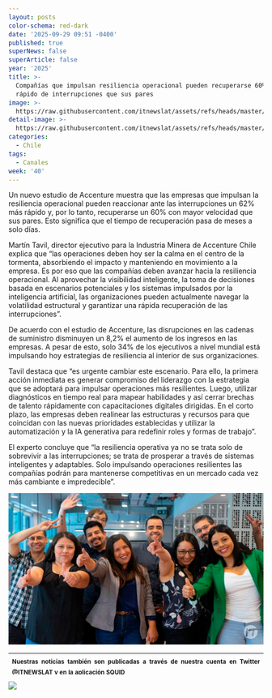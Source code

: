 ```yaml
---
layout: posts
color-schema: red-dark
date: '2025-09-29 09:51 -0400'
published: true
superNews: false
superArticle: false
year: '2025'
title: >-
  Compañías que impulsan resiliencia operacional pueden recuperarse 60% más
  rápido de interrupciones que sus pares
image: >-
  https://raw.githubusercontent.com/itnewslat/assets/refs/heads/master/img/540x320/agilidad-empresarial-p.jpg
detail-image: >-
  https://raw.githubusercontent.com/itnewslat/assets/refs/heads/master/img/1024x680/agilidad-empresarial-g.jpg
categories:
  - Chile
tags:
  - Canales
week: '40'
---
```

Un nuevo estudio de Accenture muestra que las empresas que impulsan la resiliencia operacional pueden reaccionar ante las interrupciones un 62% más rápido y, por lo tanto, recuperarse un 60% con mayor velocidad que sus pares. Esto significa que el tiempo de recuperación pasa de meses a solo días. 

Martín Tavil, director ejecutivo para la Industria Minera de Accenture Chile explica que “las operaciones deben hoy ser la calma en el centro de la tormenta, absorbiendo el impacto y manteniendo en movimiento a la empresa. Es por eso que las compañías deben avanzar hacia la resiliencia operacional. Al aprovechar la visibilidad inteligente, la toma de decisiones basada en escenarios potenciales y los sistemas impulsados por la inteligencia artificial, las organizaciones pueden actualmente navegar la volatilidad estructural y garantizar una rápida recuperación de las interrupciones”.

De acuerdo con el estudio de Accenture, las disrupciones en las cadenas de suministro disminuyen un 8,2% el aumento de los ingresos en las empresas. A pesar de esto, solo 34% de los ejecutivos a nivel mundial está impulsando hoy estrategias de resiliencia al interior de sus organizaciones. 

Tavil destaca que “es urgente cambiar este escenario. Para ello, la primera acción inmediata es generar compromiso del liderazgo con la estrategia que se adoptará para impulsar operaciones más resilientes. Luego, utilizar diagnósticos en tiempo real para mapear habilidades y así cerrar brechas de talento rápidamente con capacitaciones digitales dirigidas. En el corto plazo, las empresas deben realinear las estructuras y recursos para que coincidan con las nuevas prioridades establecidas y utilizar la automatización y la IA generativa para redefinir roles y formas de trabajo”. 

El experto concluye que “la resiliencia operativa ya no se trata solo de sobrevivir a las interrupciones; se trata de prosperar a través de sistemas inteligentes y adaptables. Solo impulsando operaciones resilientes las compañías podrán para mantenerse competitivas en un mercado cada vez más cambiante e impredecible”.

![](https://raw.githubusercontent.com/itnewslat/assets/refs/heads/master/img/540x320/agilidad-empresarial-p.jpg)

<table style="height: 42px;" width="569">
<tbody>
<tr>
<td style="text-align: justify;"><sub><strong>Nuestras noticias también son publicadas a través de nuestra cuenta en Twitter <a href="https://twitter.com/itnewslat?lang=es">@ITNEWSLAT</a> y en la aplicación <a href="https://squidapp.co/en/">SQUID</a></strong></sub></td>
</tr>
</tbody>
</table>

<img src="https://tracker.metricool.com/c3po.jpg?hash=56f88a41e39ab42c063cc51676587a04"/>
